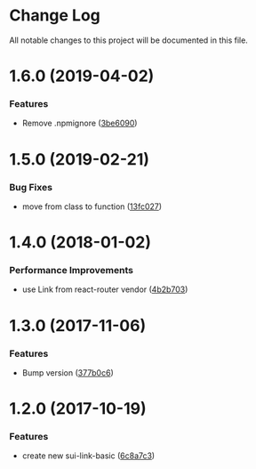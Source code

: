 # Change Log

All notable changes to this project will be documented in this file.

<a name="1.6.0"></a>
# 1.6.0 (2019-04-02)


### Features

* Remove .npmignore ([3be6090](https://github.com/SUI-Components/schibsted-spain-components/commit/3be6090))



<a name="1.5.0"></a>
# 1.5.0 (2019-02-21)


### Bug Fixes

* move from class to function ([13fc027](https://github.com/SUI-Components/schibsted-spain-components/commit/13fc027))



<a name="1.4.0"></a>
# 1.4.0 (2018-01-02)


### Performance Improvements

* use Link from react-router vendor ([4b2b703](https://github.com/SUI-Components/schibsted-spain-components/commit/4b2b703))



<a name="1.3.0"></a>
# 1.3.0 (2017-11-06)


### Features

* Bump version ([377b0c6](https://github.com/SUI-Components/schibsted-spain-components/commit/377b0c6))



<a name="1.2.0"></a>
# 1.2.0 (2017-10-19)


### Features

* create new sui-link-basic ([6c8a7c3](https://github.com/SUI-Components/schibsted-spain-components/commit/6c8a7c3))



